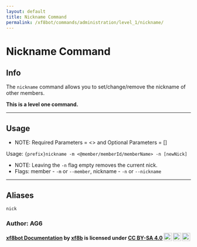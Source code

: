 ```yaml
---
layout: default
title: Nickname Command
permalink: /xf8bot/commands/administration/level_1/nickname/
---
```


# Nickname Command
## Info

The `nickname` command allows you to set/change/remove the nickname of other members.

**This is a level one command.**

---
## Usage
* NOTE: Required Parameters = <> and Optional Parameters = []
 
Usage: `{prefix}nickname -m <@member/memberId/memberName> -n [newNick]`

* NOTE: Leaving the `-n` flag empty removes the current nick.
* Flags: member - `-m` or `--member`, nickname - `-n` or `--nickname`

---
## Aliases
`nick`

### **Author: AG6**

<b> <a rel="cc:attributionURL" property="dct:title" href="https://xf8b.github.io/documentation/xf8bot/">xf8bot Documentation</a> by <a rel="cc:attributionURL dct:creator" property="cc:attributionName" href="https://github.com/xf8b/">xf8b</a> is licensed under <a rel="license" href="https://creativecommons.org/licenses/by-sa/4.0">CC BY-SA 4.0<img style="height:22px!important;margin-left:3px;vertical-align:text-bottom;" src="https://mirrors.creativecommons.org/presskit/icons/cc.svg?ref=chooser-v1" /><img style="height:22px!important;margin-left:3px;vertical-align:text-bottom;" src="https://mirrors.creativecommons.org/presskit/icons/by.svg?ref=chooser-v1" /><img style="height:22px!important;margin-left:3px;vertical-align:text-bottom;" src="https://mirrors.creativecommons.org/presskit/icons/sa.svg?ref=chooser-v1" /></a> </b> 